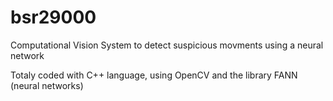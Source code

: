 # bsr29000
Computational Vision System to detect suspicious movments using a neural network

Totaly coded with C++ language, using OpenCV and the library FANN (neural networks)
